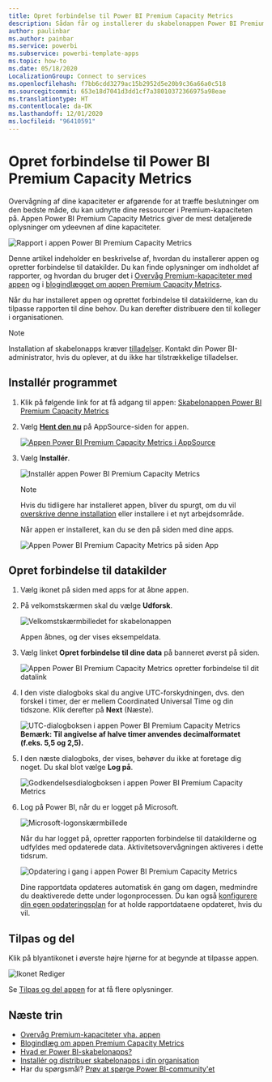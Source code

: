 ```yaml
---
title: Opret forbindelse til Power BI Premium Capacity Metrics
description: Sådan får og installerer du skabelonappen Power BI Premium Capacity Metrics, og sådan opretter du forbindelse til data
author: paulinbar
ms.author: painbar
ms.service: powerbi
ms.subservice: powerbi-template-apps
ms.topic: how-to
ms.date: 05/18/2020
LocalizationGroup: Connect to services
ms.openlocfilehash: f7bb6cdd3279ac15b2952d5e20b9c36a66a0c518
ms.sourcegitcommit: 653e18d7041d3dd1cf7a38010372366975a98eae
ms.translationtype: HT
ms.contentlocale: da-DK
ms.lasthandoff: 12/01/2020
ms.locfileid: "96410591"
---
```

# <a name="connect-to-power-bi-premium-capacity-metrics"></a>Opret forbindelse til Power BI Premium Capacity Metrics

Overvågning af dine kapaciteter er afgørende for at træffe beslutninger om den bedste måde, du kan udnytte dine ressourcer i Premium-kapaciteten på. Appen Power BI Premium Capacity Metrics giver de mest detaljerede oplysninger om ydeevnen af dine kapaciteter.

![Rapport i appen Power BI Premium Capacity Metrics](media/service-connect-to-pbi-premium-capacity-metrics/service-pbi-premium-capacity-metrics-app-report.png)

Denne artikel indeholder en beskrivelse af, hvordan du installerer appen og opretter forbindelse til datakilder. Du kan finde oplysninger om indholdet af rapporter, og hvordan du bruger det i [Overvåg Premium-kapaciteter med appen](../admin/service-admin-premium-monitor-capacity.md) og i [blogindlægget om appen Premium Capacity Metrics](https://powerbi.microsoft.com/blog/premium-capacity-metrics-app-new-health-center-with-kpis-to-explore-relevant-metrics-and-steps-to-mitigate-issues/).

Når du har installeret appen og oprettet forbindelse til datakilderne, kan du tilpasse rapporten til dine behov. Du kan derefter distribuere den til kolleger i organisationen.

> [!NOTE]
> Installation af skabelonapps kræver [tilladelser](./service-template-apps-install-distribute.md#prerequisites). Kontakt din Power BI-administrator, hvis du oplever, at du ikke har tilstrækkelige tilladelser.

## <a name="install-the-app"></a>Installér programmet

1. Klik på følgende link for at få adgang til appen: [Skabelonappen Power BI Premium Capacity Metrics](https://app.powerbi.com/groups/me/getapps/services/pbi_pcmm.capacity-metrics-dxt)

1. Vælg [**Hent den nu**](https://app.powerbi.com/groups/me/getapps/services/pbi_pcmm.capacity-metrics-dxt) på AppSource-siden for appen.

    [![Appen Power BI Premium Capacity Metrics i AppSource](media/service-connect-to-pbi-premium-capacity-metrics/service-pbi-premium-capacity-metrics-app-appsource-get-it-now.png)](https://app.powerbi.com/groups/me/getapps/services/pbi_pcmm.capacity-metrics-dxt)

1. Vælg **Installér**. 

    ![Installér appen Power BI Premium Capacity Metrics](media/service-connect-to-pbi-premium-capacity-metrics/service-pbi-premium-capacity-metric-select-install.png)

    > [!NOTE]
    > Hvis du tidligere har installeret appen, bliver du spurgt, om du vil [overskrive denne installation](./service-template-apps-install-distribute.md#update-a-template-app) eller installere i et nyt arbejdsområde.

    Når appen er installeret, kan du se den på siden med dine apps.

   ![Appen Power BI Premium Capacity Metrics på siden App](media/service-connect-to-pbi-premium-capacity-metrics/service-pbi-premium-capacity-metrics-app-apps-page-icon.png)

## <a name="connect-to-data-sources"></a>Opret forbindelse til datakilder

1. Vælg ikonet på siden med apps for at åbne appen.

1. På velkomstskærmen skal du vælge **Udforsk**.

   ![Velkomstskærmbilledet for skabelonappen](media/service-connect-to-pbi-premium-capacity-metrics/service-pbi-premium-capacity-metrics-app-splash-screen.png)

   Appen åbnes, og der vises eksempeldata.

1. Vælg linket **Opret forbindelse til dine data** på banneret øverst på siden.

   ![Appen Power BI Premium Capacity Metrics opretter forbindelse til dit datalink](media/service-connect-to-pbi-premium-capacity-metrics/service-pbi-premium-capacity-metrics-app-connect-data.png)

1. I den viste dialogboks skal du angive UTC-forskydningen, dvs. den forskel i timer, der er mellem Coordinated Universal Time og din tidszone. Klik derefter på **Next** (Næste).
  
   ![UTC-dialogboksen i appen Power BI Premium Capacity Metrics](media/service-connect-to-pbi-premium-capacity-metrics/service-pbi-premium-capacity-metrics-app-setutc-dialog.png)
   **Bemærk: Til angivelse af halve timer anvendes decimalformatet (f.eks. 5,5 og 2,5).**

1. I den næste dialogboks, der vises, behøver du ikke at foretage dig noget. Du skal blot vælge **Log på**.

   ![Godkendelsesdialogboksen i appen Power BI Premium Capacity Metrics](media/service-connect-to-pbi-premium-capacity-metrics/service-pbi-premium-capacity-metrics-app-authentication-dialog.png)

1. Log på Power BI, når du er logget på Microsoft.

   ![Microsoft-logonskærmbillede](media/service-connect-to-pbi-premium-capacity-metrics/service-pbi-premium-capacity-metrics-app-microsoft-login.png)

   Når du har logget på, opretter rapporten forbindelse til datakilderne og udfyldes med opdaterede data. Aktivitetsovervågningen aktiveres i dette tidsrum.

   ![Opdatering i gang i appen Power BI Premium Capacity Metrics](media/service-connect-to-pbi-premium-capacity-metrics/service-pbi-premium-capacity-metrics-app-refresh-monitor.png)

   Dine rapportdata opdateres automatisk én gang om dagen, medmindre du deaktiverede dette under logonprocessen. Du kan også [konfigurere din egen opdateringsplan](./refresh-scheduled-refresh.md) for at holde rapportdataene opdateret, hvis du vil.

## <a name="customize-and-share"></a>Tilpas og del

Klik på blyantikonet i øverste højre hjørne for at begynde at tilpasse appen.

 ![Ikonet Rediger](media/service-connect-to-pbi-premium-capacity-metrics/service-pbi-premium-capacity-metrics-app-customize.png)

Se [Tilpas og del appen](./service-template-apps-install-distribute.md#customize-and-share-the-app) for at få flere oplysninger.

## <a name="next-steps"></a>Næste trin
* [Overvåg Premium-kapaciteter vha. appen](../admin/service-admin-premium-monitor-capacity.md)
* [Blogindlæg om appen Premium Capacity Metrics](https://powerbi.microsoft.com/blog/premium-capacity-metrics-app-new-health-center-with-kpis-to-explore-relevant-metrics-and-steps-to-mitigate-issues/)
* [Hvad er Power BI-skabelonapps?](./service-template-apps-overview.md)
* [Installér og distribuer skabelonapps i din organisation](./service-template-apps-install-distribute.md)
* Har du spørgsmål? [Prøv at spørge Power BI-community'et](https://community.powerbi.com/)